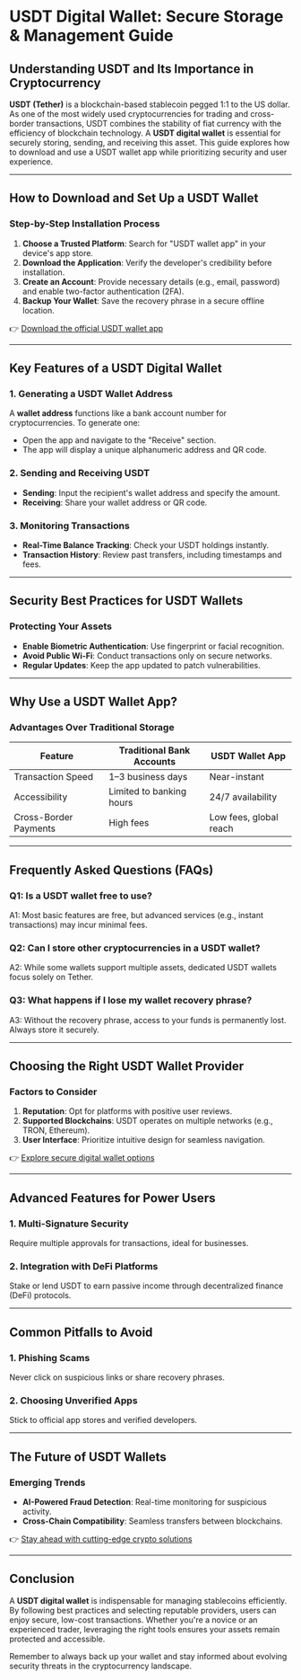 # USDT Digital Wallet: Secure Storage & Management Guide

## Understanding USDT and Its Importance in Cryptocurrency  
**USDT (Tether)** is a blockchain-based stablecoin pegged 1:1 to the US dollar. As one of the most widely used cryptocurrencies for trading and cross-border transactions, USDT combines the stability of fiat currency with the efficiency of blockchain technology. A **USDT digital wallet** is essential for securely storing, sending, and receiving this asset. This guide explores how to download and use a USDT wallet app while prioritizing security and user experience.

---

## How to Download and Set Up a USDT Wallet  

### Step-by-Step Installation Process  
1. **Choose a Trusted Platform**: Search for "USDT wallet app" in your device's app store.  
2. **Download the Application**: Verify the developer's credibility before installation.  
3. **Create an Account**: Provide necessary details (e.g., email, password) and enable two-factor authentication (2FA).  
4. **Backup Your Wallet**: Save the recovery phrase in a secure offline location.  

👉 [Download the official USDT wallet app](https://bit.ly/okx-bonus)  

---

## Key Features of a USDT Digital Wallet  

### 1. Generating a USDT Wallet Address  
A **wallet address** functions like a bank account number for cryptocurrencies. To generate one:  
- Open the app and navigate to the "Receive" section.  
- The app will display a unique alphanumeric address and QR code.  

### 2. Sending and Receiving USDT  
- **Sending**: Input the recipient's wallet address and specify the amount.  
- **Receiving**: Share your wallet address or QR code.  

### 3. Monitoring Transactions  
- **Real-Time Balance Tracking**: Check your USDT holdings instantly.  
- **Transaction History**: Review past transfers, including timestamps and fees.  

---

## Security Best Practices for USDT Wallets  

### Protecting Your Assets  
- **Enable Biometric Authentication**: Use fingerprint or facial recognition.  
- **Avoid Public Wi-Fi**: Conduct transactions only on secure networks.  
- **Regular Updates**: Keep the app updated to patch vulnerabilities.  

---

## Why Use a USDT Wallet App?  

### Advantages Over Traditional Storage  
| Feature               | Traditional Bank Accounts | USDT Wallet App          |  
|-----------------------|---------------------------|--------------------------|  
| Transaction Speed     | 1–3 business days         | Near-instant             |  
| Accessibility         | Limited to banking hours  | 24/7 availability        |  
| Cross-Border Payments | High fees                 | Low fees, global reach   |  

---

## Frequently Asked Questions (FAQs)  

### Q1: Is a USDT wallet free to use?  
A1: Most basic features are free, but advanced services (e.g., instant transactions) may incur minimal fees.  

### Q2: Can I store other cryptocurrencies in a USDT wallet?  
A2: While some wallets support multiple assets, dedicated USDT wallets focus solely on Tether.  

### Q3: What happens if I lose my wallet recovery phrase?  
A3: Without the recovery phrase, access to your funds is permanently lost. Always store it securely.  

---

## Choosing the Right USDT Wallet Provider  

### Factors to Consider  
1. **Reputation**: Opt for platforms with positive user reviews.  
2. **Supported Blockchains**: USDT operates on multiple networks (e.g., TRON, Ethereum).  
3. **User Interface**: Prioritize intuitive design for seamless navigation.  

👉 [Explore secure digital wallet options](https://bit.ly/okx-bonus)  

---

## Advanced Features for Power Users  

### 1. Multi-Signature Security  
Require multiple approvals for transactions, ideal for businesses.  

### 2. Integration with DeFi Platforms  
Stake or lend USDT to earn passive income through decentralized finance (DeFi) protocols.  

---

## Common Pitfalls to Avoid  

### 1. Phishing Scams  
Never click on suspicious links or share recovery phrases.  

### 2. Choosing Unverified Apps  
Stick to official app stores and verified developers.  

---

## The Future of USDT Wallets  

### Emerging Trends  
- **AI-Powered Fraud Detection**: Real-time monitoring for suspicious activity.  
- **Cross-Chain Compatibility**: Seamless transfers between blockchains.  

👉 [Stay ahead with cutting-edge crypto solutions](https://bit.ly/okx-bonus)  

---

## Conclusion  

A **USDT digital wallet** is indispensable for managing stablecoins efficiently. By following best practices and selecting reputable providers, users can enjoy secure, low-cost transactions. Whether you're a novice or an experienced trader, leveraging the right tools ensures your assets remain protected and accessible.  

Remember to always back up your wallet and stay informed about evolving security threats in the cryptocurrency landscape.